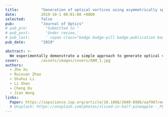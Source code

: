 ```yaml
---
title:          "Generation of optical vortices using asymmetrically spliced fibers"
date:           2019-10-1 00:01:00 +0800
selected:       false
pub:            "Journal of Optics"
# pub_pre:        "Submitted to "
# pub_post:       'Under review.'
# pub_last:       ' <span class="badge badge-pill badge-publication badge-success">Spotlight</span>'
pub_date:       "2019"

abstract: >-
  We experimentally demonstrate a simple approach to generate optical vortex (OV) beams using optical fibers. The main structure is realized by asymmetrically splicing a standard simple-mode fiber with a two-mode fiber (TMF). The asymmetrical fusion joint can partly convert input fundamental mode to higher-order fiber modes. The unconverted fundamental mode component can be eventually filtered out through adjusting the states of two polarization controllers (PCs) applied on the two fibers and one polarizer located behind the output end of the TMF. By adjusting the two PCs, one can also selectively generate LP modes or OV modes with ℓ = ±1. The relationship between offsets and conversion efficiency is measured and analyzed, which accords well with the simulation. Mode purity and working bandwidth are also measured in the experiment.
cover:          /assets/images/covers/OAM_1.jpg
authors:
  - Zhe Xu
  - Ruixuan Zhao
  - Shuhui Li
  - Li Shen
  - Cheng Du
  - Jian Wang
links:
  Paper: https://iopscience.iop.org/article/10.1088/2040-8986/aaf907/meta
  # Unsplash: https://unsplash.com/photos/sliced-in-half-pineapple--_PLJZmHZzk
---
```

